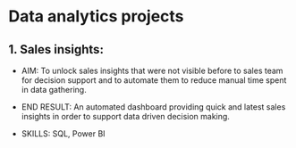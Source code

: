 # Data analytics projects

## 1. Sales insights:

 - AIM: 
 To unlock sales insights that were not visible before to sales team for decision support and to automate them to reduce manual time spent in data gathering.
 
 - END RESULT:
 An automated dashboard providing quick and latest sales insights in order to support data driven decision making.
 
 - SKILLS:
 SQL, Power BI
